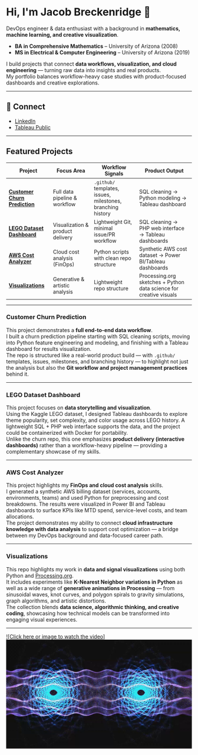 # Hi, I'm Jacob Breckenridge 👋

DevOps engineer & data enthusiast with a background in **mathematics, machine learning, and creative visualization**.  
- **BA in Comprehensive Mathematics** – University of Arizona (2008)  
- **MS in Electrical & Computer Engineering** – University of Arizona (2019)  

I build projects that connect **data workflows, visualization, and cloud engineering** — turning raw data into insights and real products.  
My portfolio balances workflow-heavy case studies with product-focused dashboards and creative explorations.  

---

## 🔗 Connect
- [LinkedIn](https://www.linkedin.com/in/jacobbreckenridge/) 
- [Tableau Public](https://public.tableau.com/app/profile/jacob.breckenridge3515/vizzes)  

---

## Featured Projects

| Project | Focus Area | Workflow Signals | Product Output |
|---------|------------|------------------|----------------|
| **[Customer Churn Prediction](https://github.com/jbrdge/churn-prediction)** | Full data pipeline & workflow | `.github/` templates, issues, milestones, branching history | SQL cleaning → Python modeling → Tableau dashboard |
| **[LEGO Dataset Dashboard](https://github.com/jbrdge/lego)** | Visualization & product delivery | Lightweight Git, minimal issue/PR workflow | SQL cleaning → PHP web interface → Tableau dashboards |
| **[AWS Cost Analyzer](https://public.tableau.com/app/profile/jacob.breckenridge3515/viz/AWSCostDashboard-Sample1Month/AWSCostAnalysisAug2025)** | Cloud cost analysis (FinOps) | Python scripts with clean repo structure | Synthetic AWS cost dataset → Power BI/Tableau dashboards |
| **[Visualizations](https://github.com/jbrdge/Visualizations)** | Generative & artistic analysis | Lightweight repo structure | Processing.org sketches + Python data science for creative visuals |

---

### Customer Churn Prediction
This project demonstrates a **full end-to-end data workflow**.  
I built a churn prediction pipeline starting with SQL cleaning scripts, moving into Python feature engineering and modeling, and finishing with a Tableau dashboard for results visualization.  
The repo is structured like a real-world product build — with `.github/` templates, issues, milestones, and branching history — to highlight not just the analysis but also the **Git workflow and project management practices** behind it.

---

### LEGO Dataset Dashboard
This project focuses on **data storytelling and visualization**.  
Using the Kaggle LEGO dataset, I designed Tableau dashboards to explore theme popularity, set complexity, and color usage across LEGO history. A lightweight SQL + PHP web interface supports the data, and the project could be containerized with Docker for portability.  
Unlike the churn repo, this one emphasizes **product delivery (interactive dashboards)** rather than a workflow-heavy pipeline — providing a complementary showcase of my skills.

---

### AWS Cost Analyzer

This project highlights my **FinOps and cloud cost analysis** skills.  
I generated a synthetic AWS billing dataset (services, accounts, environments, teams) and used Python for preprocessing and cost breakdowns. The results were visualized in Power BI and Tableau dashboards to surface KPIs like MTD spend, service-level costs, and team allocations.  
The project demonstrates my ability to connect **cloud infrastructure knowledge with data analysis** to support cost optimization — a bridge between my DevOps background and data-focused career path.

---

### Visualizations
This repo highlights my work in **data and signal visualizations** using both Python and [Processing.org](https://processing.org/).  
It includes experiments like **K-Nearest Neighbor variations in Python** as well as a wide range of **generative animations in Processing** — from sinusoidal waves, knot curves, and polygon spirals to gravity simulations, graph algorithms, and artistic distortions.  
The collection blends **data science, algorithmic thinking, and creative coding**, showcasing how technical models can be transformed into engaging visual experiences.

---

[![Click here or image to watch the video]](https://www.youtube.com/watch?v=9LqFKjaYLeE)
[![Watch the video](https://github.com/jbrdge/jbrdge/blob/main/hd.png)](https://www.youtube.com/watch?v=9LqFKjaYLeE)



